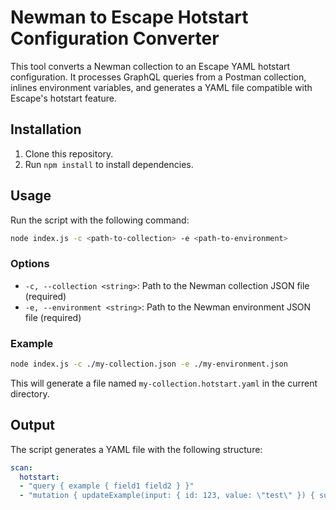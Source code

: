 # Newman to Escape Hotstart Configuration Converter

This tool converts a Newman collection to an Escape YAML hotstart configuration. It processes GraphQL queries from a Postman collection, inlines environment variables, and generates a YAML file compatible with Escape's hotstart feature.

## Installation

1. Clone this repository.
2. Run `npm install` to install dependencies.

## Usage

Run the script with the following command:

```bash
node index.js -c <path-to-collection> -e <path-to-environment>
```

### Options

- `-c, --collection <string>`: Path to the Newman collection JSON file (required)
- `-e, --environment <string>`: Path to the Newman environment JSON file (required)

### Example

```bash
node index.js -c ./my-collection.json -e ./my-environment.json
```

This will generate a file named `my-collection.hotstart.yaml` in the current directory.

## Output

The script generates a YAML file with the following structure:

```yaml
scan:
  hotstart:
  - "query { example { field1 field2 } }"
  - "mutation { updateExample(input: { id: 123, value: \"test\" }) { success } }"
```
